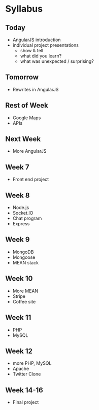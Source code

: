 # Syllabus

## Today

* AngularJS introduction
* individual project presentations
  * show & tell
  * what did you learn?
  * what was unexpected / surprising?

## Tomorrow

* Rewrites in AngularJS

## Rest of Week

* Google Maps
* APIs

## Next Week

* More AngularJS

## Week 7

* Front end project

## Week 8

* Node.js
* Socket.IO
* Chat program
* Express

## Week 9

* MongoDB
* Mongoose
* MEAN stack

## Week 10

* More MEAN
* Stripe
* Coffee site

## Week 11

* PHP
* MySQL

## Week 12

* more PHP, MySQL
* Apache
* Twitter Clone

## Week 14-16

* Final project

